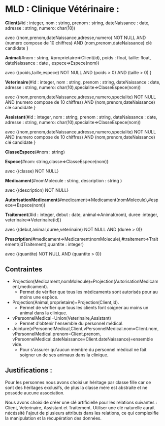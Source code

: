 # MLD : Clinique Vétérinaire :

**Client**(#id : integer, nom : string, prenom : string, dateNaissance : date, adresse : string, numero: char(10))
  
  avec {(nom,prenom,dateNaissance,adresse,numero) NOT NULL AND (numero compose de 10 chiffres) AND (nom,prenom,dateNaissance) clé candidate }

**Animal**(#nom : string, #proprietaire=>Client(id), poids : float, taille: float, dateNaissance : date , espece=>Espece(nom))
  
  avec {(poids,taille,espece) NOT NULL AND (poids > 0) AND (taille > 0) }

**Veterinaire**(#id : integer, nom : string, prenom : string, dateNaissance : date, adresse : string, numero: char(10),specialite=>ClasseEspece(nom))
  
  avec {(nom,prenom,dateNaissance,adresse,numero,specialite) NOT NULL AND (numero compose de 10 chiffres) AND (nom,prenom,dateNaissance) clé candidate }

**Assistant**(#id : integer, nom : string, prenom : string, dateNaissance : date, adresse : string, numero: char(10),specialite=>ClasseEspece(nom))
  
  avec {(nom,prenom,dateNaissance,adresse,numero,specialite) NOT NULL AND (numero compose de 10 chiffres) AND (nom,prenom,dateNaissance) clé candidate }

**ClasseEspece**(#nom : string)

**Espece**(#nom: string,classe=>ClasseEspece(nom))
  
  avec {(classe) NOT NULL}

**Medicament**(#nomMolecule : string, description : string )
  
  avec {(description) NOT NULL}

**AutorisationMedicament**(#medicament=>Medicament(nomMolecule),#espece=>Espece(nom))

**Traitement**(#id : integer, debut : date, animal=>Animal(nom), duree :integer, veterinaire=>Veterinaire(id))
  
  avec {(debut,animal,duree,veterinaire) NOT NULL AND (duree > 0)}

**Prescription**(#medicament=>Medicament(nomMolecule),#traitement=>Traitement(idTraitement),quantite : integer)
  
  avec {(quantite) NOT NULL AND (quantite > 0)}

## Contraintes

- Projection(Medicament,nomMolecule)=Projection(AutorisationMedicament,medicament). 
  - Permet de vérifier que tous les médicaments sont autorisés pour au moins une espèce.
- Projection(Animal,proprietaire)=Projection(Client,id). 
  - Permet de vérifier que tous les clients font soigner au moins un animal dans la clinique.
- vPersonnelMedical=Union(Veterinaire,Assistant)
  - Permet d'obtenir l'ensemble du personnel médical.
- Jointure(vPersonnelMedical,Client,vPersonnelMedical.nom=Client.nom, vPersonnelMedical.prenom=Client.prenom, vPersonnelMedical.dateNaissance=Client.dateNaissance)=ensemble vide.
  - Pour s'assurer qu'aucun membre du personnel médical ne fait soigner un de ses animaux dans la clinique. 


## Justifications : 
Pour les personnes nous avons choisi un héritage par classe fille car ce sont des héritages exclusifs, de plus la classe mère est abstraite et ne possède aucune association.

Nous avons choisi de créer une clé artificielle pour les relations suivantes : Client, Veterinaire, Assistant et Traitement. Utiliser une clé naturelle aurait nécéssité l'ajout de plusieurs attributs dans les relations, ce qui complexifie la manipulation et la récupération des données.